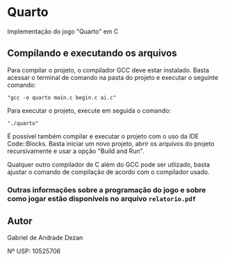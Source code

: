# Quarto
Implementação do jogo "Quarto" em C

## Compilando e executando os arquivos

Para compilar o projeto, o compilador GCC deve estar instalado. Basta acessar o terminal de comando
na pasta do projeto e executar o seguinte comando:

```
"gcc -o quarto main.c begin.c ai.c"
```
Para executar o projeto, execute em seguida o comando:

````
"./quarto"
````

É possível também compilar e executar o projeto com o uso da IDE Code::Blocks. Basta iniciar um novo
projeto, abrir os arquivos do projeto recursivamente e usar a opção "Build and Run".

Qualquer outro compilador de C além do GCC pode ser utlizado, basta ajustar o comando de compilação de acordo com o compilador usado.

### Outras informações sobre a programação do jogo e sobre como jogar estão disponíveis no arquivo ``relatorio.pdf``

## Autor
Gabriel de Andrade Dezan

Nº USP: 10525706
